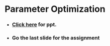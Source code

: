 # Parameter Optimization

- ### **<a href="https://www.psrana.com/"> Click here</a> for ppt.**
- ### Go the last slide for the assignment

